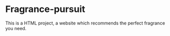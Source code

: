# Fragrance-pursuit
This is a HTML project, a website which recommends the perfect fragrance you need.
